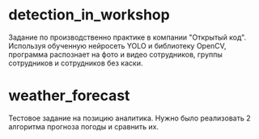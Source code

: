 # detection_in_workshop
Задание по производственно практике в компании "Открытый код". Используя обученную нейросеть YOLO и библиотеку OpenCV, программа распознает на фото и видео сотрудников, группы сотрудников и сотрудников без каски. 

# weather_forecast
Тестовое задание на позицию аналитика. Нужно было реализовать 2 алгоритма прогноза погоды и сравнить их.
